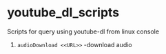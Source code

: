 # youtube_dl_scripts

Scripts for query using youtube-dl from linux console

1. ```audioDownload <<URL>>``` -download audio
